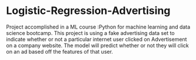 # Logistic-Regression-Advertising
Project accomplished in a ML course :Python for machine learning and data science bootcamp.
This project is using a fake advertising data set to indicate whether or not a particular internet user clicked on Advertisement on a company website.
The model will predict whether or not they will click on an ad based off the features of that user.
